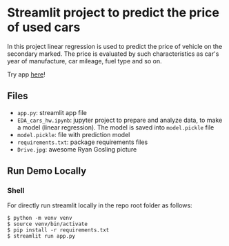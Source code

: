 # Streamlit project to predict the price of used cars

In this project linear regression is used to predict the price of vehicle on the secondary marked. The price is evaluated by 
such characteristics as car's year of manufacture, car mileage, fuel type and so on.


Try app [here](https://predict-the-car-price.streamlit.app/)!

## Files

- `app.py`: streamlit app file
- `EDA_cars_hw.ipynb`: jupyter project to prepare and analyze data, to make a model (linear regression). The model is
saved into `model.pickle` file  
- `model.pickle`: file with prediction model
- `requirements.txt`: package requirements files
- `Drive.jpg`: awesome Ryan Gosling picture

## Run Demo Locally 

### Shell

For directly run streamlit locally in the repo root folder as follows:

```shell
$ python -m venv venv
$ source venv/bin/activate
$ pip install -r requirements.txt
$ streamlit run app.py
